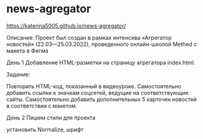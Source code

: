 # news-agregator

https://katerina5005.github.io/news-agregator/

Описание:
Проект был создан в рамках интенсива «Агрегатор новостей» (22.03—25.03.2022), проведенного онлайн-школой Methed c макета в Фигма

День 1
Добавление HTML-разметки на страницу агрегатора index.html.

Задание:

Повторить HTML-код, показанный в видеоуроке.
Самостоятельно добавить ссылки к значкам соцсетей, ведущие на соответствующие сайты.
Самостоятельно добавить дополнительных 5 карточек новостей в соответствии с макетом.

День 2
Пишем стили для проекта

установить Normalize, шрифт



